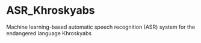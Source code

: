 # ASR_Khroskyabs
Machine learning-based automatic speech recognition (ASR) system for the endangered language Khroskyabs
